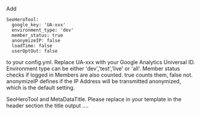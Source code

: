 Add
```
SeoHeroTool:
  google_key: 'UA-xxx'
  environment_type: 'dev'
  member_status: true
  anonymizeIP: false
  loadTime: false
  userOptOut: false
```
to your config.yml. Replace UA-xxx with your Google Analytics Universal ID.
Environment type can be either 'dev','test','live' or 'all'.
Member status checks if logged in Members are also counted. true counts them,
false not.
anonymizeIP defines if the IP Address will be transmitted anonymized, which is
the default setting.

SeoHeroTool and MetaDataTitle.
Please replace in your template in the header section the title output ....
